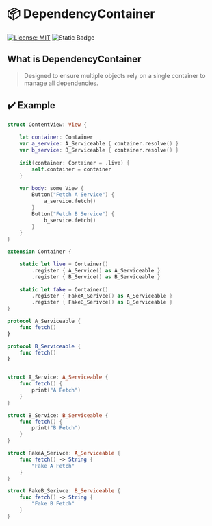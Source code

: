 # 📦 DependencyContainer

[![License: MIT](https://img.shields.io/badge/License-MIT-yellow.svg)](https://opensource.org/licenses/MIT)
![Static Badge](https://img.shields.io/badge/Swift-5.4-orange)

## What is DependencyContainer
> Designed to ensure multiple objects rely on a single container to manage all dependencies.

## ✔️ Example
```swift
struct ContentView: View {
    
    let container: Container
    var a_service: A_Serviceable { container.resolve() }
    var b_service: B_Serviceable { container.resolve() }
    
    init(container: Container = .live) {
        self.container = container
    }
    
    var body: some View {
        Button("Fetch A Service") {
            a_service.fetch()
        }
        Button("Fetch B Service") {
            b_service.fetch()
        }
    }
}

extension Container {

    static let live = Container()
        .register { A_Service() as A_Serviceable }
        .register { B_Service() as B_Serviceable }
        
    static let fake = Container()
        .register { FakeA_Serivce() as A_Serviceable }
        .register { FakeB_Serivce() as B_Serviceable }
}
```
```swift
protocol A_Serviceable {
    func fetch()
}

protocol B_Serviceable {
    func fetch()
}
```
```swift

struct A_Service: A_Serviceable {
    func fetch() {
        print("A Fetch")
    }
}

struct B_Service: B_Serviceable {
    func fetch() {
        print("B Fetch")
    }
}
```
```swift
struct FakeA_Serivce: A_Serviceable {
    func fetch() -> String {
        "Fake A Fetch"
    }
}

struct FakeB_Serivce: B_Serviceable {
    func fetch() -> String {
        "Fake B Fetch"
    }
}
```
